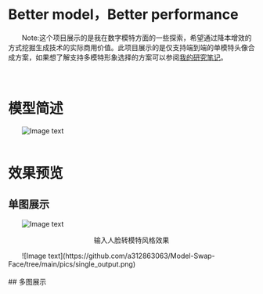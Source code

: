 # Better model，Better performance
&emsp;&emsp;Note:这个项目展示的是我在数字模特方面的一些探索，希望通过降本增效的方式挖掘生成技术的实际商用价值。此项目展示的是仅支持端到端的单模特头像合成方案，如果想了解支持多模特形象选择的方案可以参阅<a href='http://www.seeprettyface.com/research_notes.html'>我的研究笔记</a>。<br />
<br /><br />
# 模型简述
&emsp;&emsp;![Image text](https://github.com/a312863063/Model-Swap-Face/tree/main/pics/architecture.png)<br/><br/>
# 效果预览
## 单图展示
&emsp;&emsp;![Image text](https://github.com/a312863063/Model-Swap-Face/tree/main/pics/single_input.png)<br/>
<p align="center">输入人脸转模特风格效果</p>
&emsp;&emsp;![Image text](https://github.com/a312863063/Model-Swap-Face/tree/main/pics/single_output.png)<br/><br/>
## 多图展示
